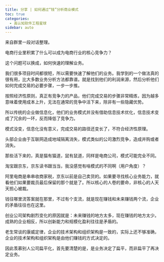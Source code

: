 ```yaml
---
title: 分享 | 如何通过“钱”分析商业模式
toc: true
categories: 
  - 高认知软件工程星球
sidebar: auto
---
```


来自群里一段对话整理。

电商行业里积累了什么可以成为电商行业的核心竞争力？

这个问题可以换成，如何快速的理解业务。

我们很多项目时间都很短，所以需要快速了解他们的业务。我学到的一个做法真的很有用，比大多数业务分析方法都靠谱。就是找到他们的利润来源，然后分析他们如何完成交易的必要步骤，一步一步推。

按照经济性原则，真正有竞争力的产品，他们完成交易的步骤非常精炼，因为越多意味着使用成本上升，无法在通常的竞争中活下来，除非有一些隐藏优势。

所以传统的企业做信息化，他们的业务模式并没有借助信息技术优化，信息技术变成了冗余的一环，反而降低了竞争力。

模式没变，信息化没有意义，完成交易的路径还变长了，不符合经济性原理。

头部企业由于互联网造成地域隔离消失，模式类似的公司激烈竞争，造成并购或者消失。

那些活下来的，真是猫有猫道，鼠有鼠道，同样是电商公司，模式可能完全不同。

淘宝跟京东，京东读书跟当当，我没感觉有啥模式的不同啊（用户角度）？

阿里电商是串串收商家税，京东以前是自己卖货的。如果要寻找核心业务能力，就看他们如果要裁员最后保留的那个就是了。所以核心的人卷的要命，非核心的人天天担心被裁。

钱往哪里流答案就在那里，不过有个支流，就是现在赚钱和未来赚钱两个流，企业的矛盾往往也在这里。

创业公司架构剧烈变化的原因就是：未来赚钱的地方太多，现在赚钱的地方太少。成熟的企业相反，所以创新能力和规模化盈利往往是矛盾的。

老生常谈的康威定律，企业的技术架构和组织架构是一致的，实际上还不够准确，企业的技术架构和组织架构是由他们赚钱的方式决定的。

因此羡慕别人公司扁平化，首先要清楚的是，是业务决定了扁平，而非扁平了再决定业务。



